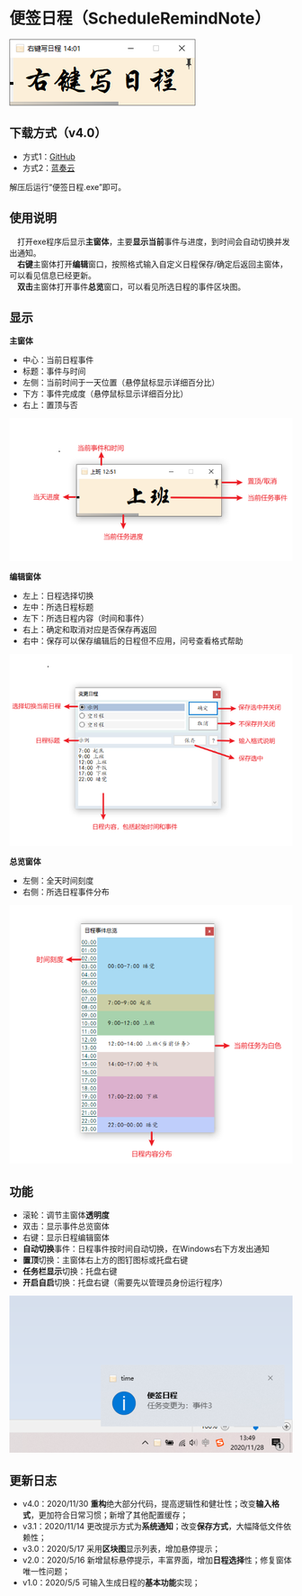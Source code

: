 # 便签日程（ScheduleRemindNote）
    
![封面](https://github.com/tp1415926535/ScheduleRemindNote/blob/main/%E6%88%AA%E5%9B%BE/%E5%B0%81%E9%9D%A2.png)   
    
**下载方式（v4.0）**
- 
- 方式1：[GitHub](https://github.com/tp1415926535/ScheduleRemindNote/raw/main/%E4%BE%BF%E7%AD%BE%E6%97%A5%E7%A8%8Bv4.0.rar)   
- 方式2：[蓝奏云](https://wws.lanzous.com/iCsLEix8seb)       
    
解压后运行“便签日程.exe”即可。
   
**使用说明**
- 
　打开exe程序后显示**主窗体**，主要**显示当前**事件与进度，到时间会自动切换并发出通知。   
　**右键**主窗体打开**编辑**窗口，按照格式输入自定义日程保存/确定后返回主窗体，可以看见信息已经更新。   
　**双击**主窗体打开事件**总览**窗口，可以看见所选日程的事件区块图。   
  
**显示**  
- 
**主窗体**  
- 中心：当前日程事件
- 标题：事件与时间
- 左侧：当前时间于一天位置（悬停鼠标显示详细百分比）
- 下方：事件完成度（悬停鼠标显示详细百分比）
- 右上：置顶与否   
    
![主窗体截图](https://github.com/tp1415926535/ScheduleRemindNote/raw/main/%E6%88%AA%E5%9B%BE/%E4%B8%BB%E7%AA%97%E4%BD%93.png)     
   
**编辑窗体**  
- 左上：日程选择切换
- 左中：所选日程标题
- 左下：所选日程内容（时间和事件）
- 右上：确定和取消对应是否保存再返回
- 右中：保存可以保存编辑后的日程但不应用，问号查看格式帮助   
   
![编辑窗体截图](https://github.com/tp1415926535/ScheduleRemindNote/blob/main/%E6%88%AA%E5%9B%BE/%E7%BC%96%E8%BE%91%E7%AA%97%E4%BD%93.png)    
   
**总览窗体**   
- 左侧：全天时间刻度
- 右侧：所选日程事件分布
   
![总览窗体截图](https://github.com/tp1415926535/ScheduleRemindNote/blob/main/%E6%88%AA%E5%9B%BE/%E6%80%BB%E8%A7%88%E7%AA%97%E4%BD%93.png)   
   
**功能**
-  
- 滚轮：调节主窗体**透明度**
- 双击：显示事件总览窗体
- 右键：显示日程编辑窗体
- **自动切换**事件：日程事件按时间自动切换，在Windows右下方发出通知
- **置顶**切换：主窗体右上方的图钉图标或托盘右键
- **任务栏显示**切换：托盘右键  
- **开启自启**切换：托盘右键（需要先以管理员身份运行程序）  
   
![提醒截图](https://github.com/tp1415926535/ScheduleRemindNote/raw/main/%E6%88%AA%E5%9B%BE/%E6%8F%90%E7%A4%BA.png)
    
**更新日志**
-    
- v4.0：2020/11/30 **重构**绝大部分代码，提高逻辑性和健壮性；改变**输入格式**，更加符合日常习惯；新增了其他配置缓存；
- v3.1：2020/11/14 更改提示方式为**系统通知**；改变**保存方式**，大幅降低文件依赖性；
- v3.0：2020/5/17 采用**区块图**显示列表，增加悬停提示；
- v2.0：2020/5/16 新增鼠标悬停提示，丰富界面，增加**日程选择**性；修复窗体唯一性问题；
- v1.0：2020/5/5 可输入生成日程的**基本功能**实现；



